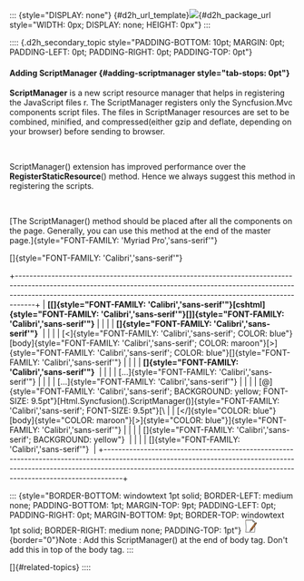 ::: {style="DISPLAY: none"}
[](ms-xhelp:///?Id=d2h_url_template){#d2h_url_template}![](!package_url!){#d2h_package_url style="WIDTH: 0px; DISPLAY: none; HEIGHT: 0px"}
:::

:::: {.d2h_secondary_topic style="PADDING-BOTTOM: 10pt; MARGIN: 0pt; PADDING-LEFT: 0pt; PADDING-RIGHT: 0pt; PADDING-TOP: 0pt"}
#### Adding ScriptManager {#adding-scriptmanager style="tab-stops: 0pt"}

**ScriptManager** is a new script resource manager that helps in registering the JavaScript files r. The ScriptManager registers only the Syncfusion.Mvc components script files. The files in ScriptManager resources are set to be combined, minified, and compressed(either gzip and deflate, depending on your browser) before sending to browser.

 

ScriptManager() extension has improved performance over the **RegisterStaticResource**() method. Hence we always suggest this method in registering the scripts.

 

[The ScriptManager() method should be placed after all the components on the page. Generally, you can use this method at the end of the master page.]{style="FONT-FAMILY: 'Myriad Pro','sans-serif'"}

[]{style="FONT-FAMILY: 'Calibri','sans-serif'"} 

+-----------------------------------------------------------------------------------------------------------------------------------------------------------------------------------------------------------------------------------------------+
| **[\[]{style="FONT-FAMILY: 'Calibri','sans-serif'"}[cshtml]{style="FONT-FAMILY: 'Calibri','sans-serif'"}[\]]{style="FONT-FAMILY: 'Calibri','sans-serif'"}**                                                                                   |
|                                                                                                                                                                                                                                               |
| **[]{style="FONT-FAMILY: 'Calibri','sans-serif'"}**                                                                                                                                                                                           |
|                                                                                                                                                                                                                                               |
| [\<]{style="FONT-FAMILY: 'Calibri','sans-serif'; COLOR: blue"}[body]{style="FONT-FAMILY: 'Calibri','sans-serif'; COLOR: maroon"}[\>]{style="FONT-FAMILY: 'Calibri','sans-serif'; COLOR: blue"}[]{style="FONT-FAMILY: 'Calibri','sans-serif'"} |
|                                                                                                                                                                                                                                               |
| **[]{style="FONT-FAMILY: 'Calibri','sans-serif'"}**                                                                                                                                                                                           |
|                                                                                                                                                                                                                                               |
| [...]{style="FONT-FAMILY: 'Calibri','sans-serif'"}                                                                                                                                                                                            |
|                                                                                                                                                                                                                                               |
| [...]{style="FONT-FAMILY: 'Calibri','sans-serif'"}                                                                                                                                                                                            |
|                                                                                                                                                                                                                                               |
| [@]{style="FONT-FAMILY: 'Calibri','sans-serif'; BACKGROUND: yellow; FONT-SIZE: 9.5pt"}[Html.Syncfusion().ScriptManager()]{style="FONT-FAMILY: 'Calibri','sans-serif'; FONT-SIZE: 9.5pt"}[\                                                    |
| [\</]{style="COLOR: blue"}[body]{style="COLOR: maroon"}[\>]{style="COLOR: blue"}]{style="FONT-FAMILY: 'Calibri','sans-serif'"}                                                                                                                |
|                                                                                                                                                                                                                                               |
| []{style="FONT-FAMILY: 'Calibri','sans-serif'; BACKGROUND: yellow"}                                                                                                                                                                           |
|                                                                                                                                                                                                                                               |
| []{style="FONT-FAMILY: 'Calibri','sans-serif'"}                                                                                                                                                                                               |
+-----------------------------------------------------------------------------------------------------------------------------------------------------------------------------------------------------------------------------------------------+

::: {style="BORDER-BOTTOM: windowtext 1pt solid; BORDER-LEFT: medium none; PADDING-BOTTOM: 1pt; MARGIN-TOP: 9pt; PADDING-LEFT: 0pt; PADDING-RIGHT: 0pt; MARGIN-BOTTOM: 9pt; BORDER-TOP: windowtext 1pt solid; BORDER-RIGHT: medium none; PADDING-TOP: 1pt"}
![](ImagesExt/image55_6.jpg){border="0"}Note : Add this ScriptManager() at the end of body tag. Don't add this in top of the body tag.
:::

[]{#related-topics}
::::

